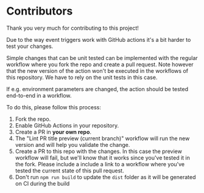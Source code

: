 # Contributors

Thank you very much for contributing to this project!

Due to the way event triggers work with GitHub actions it's a bit harder to test your changes.

Simple changes that can be unit tested can be implemented with the regular workflow where you fork the repo and create a pull request. Note however that the new version of the action won't be executed in the workflows of this repository. We have to rely on the unit tests in this case.

If e.g. environment parameters are changed, the action should be tested end-to-end in a workflow.

To do this, please follow this process:

1. Fork the repo.
1. Enable GitHub Actions in your repository.
1. Create a PR in **your own repo**.
1. The "Lint PR title preview (current branch)" workflow will run the new version and will help you validate the change.
1. Create a PR to this repo with the changes. In this case the preview workflow will fail, but we'll know that it works since you've tested it in the fork. Please include a include a link to a workflow where you've tested the current state of this pull request.
1. Don't run `npm run build` to update the `dist` folder as it will be generated on CI during the build
